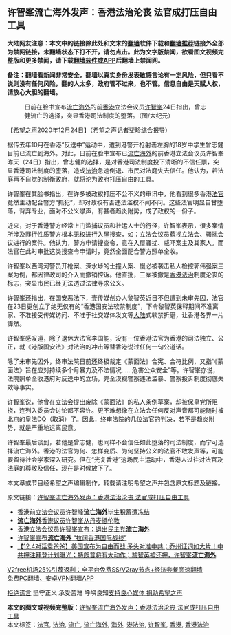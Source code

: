  <h2>许智峯流亡海外发声：香港法治沦丧 法官成打压自由工具</h2> <p class="notice"><b>大陆网友注意：本文中的链接除此处和文末的<a href="https://github.com/bannedbook/fanqiang" >翻墙</a>软件下载和<a href="https://github.com/killgcd/justmysocks/blob/master/README.md">翻墙推荐</a>链接外全部为禁网链接，未翻墙状态下打不开，请勿点击。此为文字版禁闻，欲看图文视频完整版和更多禁闻，请下载<a href="https://github.com/bannedbook/fanqiang">翻墙软件或APP</a>后翻墙上禁闻网。</p><p>备注：翻墙看新闻非常安全，翻墙以真实身份发表敏感言论有一定风险，但只看不说则没有任何风险，翻的人太多，政府管不过来，也不管。信息自由是天赋人权，请放心大胆的翻墙。</b></p>  <div class="entry"> <figure><figcaption>日前在脸书宣布<a href="https://www.bannedbook.org/bnews/tag/%E6%B5%81%E4%BA%A1/" class="st_tag internal_tag" rel="tag" title="标签 流亡 下的日志">流亡</a><a href="https://www.bannedbook.org/bnews/tag/%E6%B5%B7%E5%A4%96/" class="st_tag internal_tag" rel="tag" title="标签 海外 下的日志">海外</a>的前<a href="https://www.bannedbook.org/bnews/tag/%e9%a6%99%e6%b8%af/" class="st_tag internal_tag" rel="tag" title="标签 香港 下的日志">香港</a>立法会议员<a href="https://www.bannedbook.org/bnews/tag/%E8%AE%B8%E6%99%BA%E5%B3%AF/" class="st_tag internal_tag" rel="tag" title="标签 许智峯 下的日志">许智峯</a>24日指出，曾志健流亡的选择，突显香港司法制度的堕落。（图/大纪元）</figcaption></figure> <p>【<span class='wp_keywordlink_affiliate'><a href="https://www.soundofhope.org" title="希望之声" target="_blank">希望之声</a></span>2020年12月24日】（希望之声记者斐珍综合报导）</p> <p>据传去年10月在香港“反送中”运动中，遭到港警开枪射击左胸的18岁中学生曾志健目前已流亡到海外。对此，日前在脸书宣布已<a href="https://www.bannedbook.org/bnews/tag/%e6%b5%81%e4%ba%a1%e6%b5%b7%e5%a4%96/" class="st_tag internal_tag" rel="tag" title="标签 流亡海外 下的日志">流亡海外</a>的前香港立法会议员许智峯昨天（24日）指出，曾志健的选择，是对香港司法制度投下清晰的不信任票，突显香港司法制度的堕落，造成<a href="https://www.bannedbook.org/bnews/tag/%e6%b3%95%e6%b2%bb/" class="st_tag internal_tag" rel="tag" title="标签 法治 下的日志">法治</a>急速倒退、市民对法庭失去信任。他认为，若法庭再不自觉的制衡政府，就将沦为政府打压自由的工具。</p> <p>许智峯在其脸书指出，在许多被政权打压不公不义的审讯中，他看到很多香港<a href="https://www.bannedbook.org/bnews/tag/%E6%B3%95%E5%AE%98/" class="st_tag internal_tag" rel="tag" title="标签 法官 下的日志">法官</a>竟然主动配合警方“抓犯”，却对政权有否违法滥权不闻不问。这些法官明显自甘堕落，背弃专业，面对不公义噤声，有甚者趋炎附势，成了政权的一份子。</p>  <p>近来，对于香港警方经常上门滥捕议员和社运人士的行径，许智峯表示，很多案情所涉及罪行性质警方根本无权进行入屋搜查，如：立法会议员藐视立法会、骚扰会议进行的案件。他认为，警方申请搜查令，意在入屋骚扰、威吓案主及其家人。而法官在此时审批这类搜查令申请时，竟然全面配合警方照单全收。</p> <p>许智峯以西湾河警员开枪案、深水埗的士撞人案、慢必被袭击私人检控郭伟强案三案为例，都因律政司的介入而撤销控诉。他直批，三案被撤是<a href="https://www.bannedbook.org/bnews/tag/%E9%A6%99%E6%B8%AF%E6%B3%95%E6%B2%BB/" class="st_tag internal_tag" rel="tag" title="标签 香港法治 下的日志">香港法治</a>制度沦丧的标志，突显市民已经无法透过法律寻求公义。</p> <p>许智峯还指出，在国安恶法下，壹传媒创办人黎智英近日不但遭到未审先囚，法官在23日更创立了绝无仅有的“香港国安法软禁制度”，下令黎智英保释期间不准离家、不准接受传媒访问、不准于社交媒体发文等<span class='wp_keywordlink_affiliate'><a href="https://www.bannedbook.org/" title="大陆" target="_blank">大陆</a></span>式软禁折磨，让香港各界一片譁然。</p>  <p>许智峯感叹道，除了退休大法官李国能，没有一位香港法官为香港的司法独立、公正，就《港版国安法》对法治的冲击等替香港说过任何一句公道话。</p> <p>除了未审先囚外，终审法院日前还终极裁定《蒙面法》合宪、合符比例，又指“《蒙面法》旨在应对持续多个月暴力及不法情况……危害公众安全”等。许智峯亦说，法院照单全收港府对反送中的立场，完全漠视警察违法滥暴、警察投诉制度彻底失效等事实。</p> <p>许智峯说，他曾在立法会提出废除《蒙面法》的私人条例草案，却被保皇党所阻挠，连列入委员会讨论都不容许。更不难想像在立法会任何反对声音都可能随时被北京的皇法DQ（取消）了。因此，终审法院的几位法官的判决，若不是趋炎附势，就是严重地远离民意。</p>  <p>许智峯最后谈到，若他是曾志健，也同样不会信任如此堕落的司法制度，而宁可选择流亡海外。香港的法官为何、怎样变质、为何坚持公义的法官不敢发声等，可能要留待社会学家深入研究。但在“光复香港”这场民主运动中，香港人过往对法官及法庭的尊敬及信任，现在是时候放下了。</p> <p>本文章或节目经希望之声编辑制作，转载请注明希望之声并包含原文标题及链接。</p> <p>原文链接：<a class="src_link"  href="https://www.soundofhope.org/post/457018" target="_blank">许智峯流亡海外发声：香港法治沦丧 法官成打压自由工具</a></p>  <ul class='op-related-articles' title='相关阅读'> <li><a href='https://www.bannedbook.org/bnews/baitai/20201206/1443183.html' target='_blank'>香港前立法会议员许智峰<b>流亡海外</b>毕生积蓄遭冻结</a></li> <li><a href='https://www.bannedbook.org/bnews/renquan/20201206/1442717.html' target='_blank'><b>流亡海外</b>香港议员许智峯从丹麦抵伦敦</a></li> <li><a href='https://www.bannedbook.org/bnews/cnnews/hknews/20201204/1442065.html' target='_blank'>香港立法会议员许智峯宣布：退出民主党<b>流亡海外</b></a></li> <li><a href='https://www.bannedbook.org/bnews/comments/20201204/1441976.html' target='_blank'>许智峯宣布<b>流亡海外</b> “拉阔香港国际战线”</a></li> <li><a href='https://www.bannedbook.org/bnews/bannedvideo/20201204/1441891.html' target='_blank'>【12.4对话袁爸爸】美国宣布为自由而战 矛头对准中共；乔州证词如大片！中共押注拜登计划曝光；特朗普将有大动作；黎智英被还押，许智峯<b>流亡海外</b></a></li> </ul> <p class="texttj"> <a href="https://github.com/bannedbook/fanqiang/wiki/V2ray%E6%9C%BA%E5%9C%BA" target="_blank">V2free机场25%引荐返利：全平台免费SS/V2ray节点+经济套餐高速翻墙</a><br/> <a href="https://github.com/bannedbook/fanqiang/wiki/%E7%A6%81%E9%97%BB%E7%BD%91%E5%AE%89%E5%8D%93%E7%BF%BB%E5%A2%99%E6%96%B0%E9%97%BBAPP" target="_blank">免费PC翻墙、安卓VPN翻墙APP</a></p><p><span class='wp_keywordlink'><a href="https://www.bannedbook.org/forum2/topic1584.html" title="《拒绝谎言》" target="_blank">拒绝谎言</a></span> 坚守正义 承受苦难 呼唤良知<a href="/page/donate">支持良心媒体 捐助希望之声</a></p><a name='sharetosocial'></a>       <div><b>本文的图文或视频完整版</b>：<a href='https://www.bannedbook.org/bnews/comments/20201225/1454771.html'>许智峯流亡海外发声：香港法治沦丧 法官成打压自由工具</a></div>  </div><!--END ENTRY--> <div class="postfooter"> <div>本文标签：<a href="https://www.bannedbook.org/bnews/tag/%E6%B3%95%E5%AE%98/" rel="tag">法官</a>, <a href="https://www.bannedbook.org/bnews/tag/%e6%b3%95%e6%b2%bb/" rel="tag">法治</a>, <a href="https://www.bannedbook.org/bnews/tag/%E6%B5%81%E4%BA%A1/" rel="tag">流亡</a>, <a href="https://www.bannedbook.org/bnews/tag/%e6%b5%81%e4%ba%a1%e6%b5%b7%e5%a4%96/" rel="tag">流亡海外</a>, <a href="https://www.bannedbook.org/bnews/tag/%E6%B5%B7%E5%A4%96/" rel="tag">海外</a>, <a href="https://www.bannedbook.org/bnews/tag/%E6%B8%AF%E6%B3%95%E6%B2%BB/" rel="tag">港法治</a>, <a href="https://www.bannedbook.org/bnews/tag/%E8%AE%B8%E6%99%BA%E5%B3%AF/" rel="tag">许智峯</a>, <a href="https://www.bannedbook.org/bnews/tag/%e9%a6%99%e6%b8%af/" rel="tag">香港</a>, <a href="https://www.bannedbook.org/bnews/tag/%E9%A6%99%E6%B8%AF%E6%B3%95%E6%B2%BB/" rel="tag">香港法治</a></div>  </div><!--END POSTFOOTER--> 